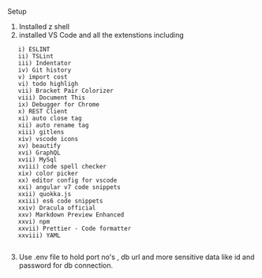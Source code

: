 Setup
1) Installed z shell
2) installed VS Code and all the extenstions including
```
   i) ESLINT
   ii) TSLint
   iii) Indentator
   iv) Git history
   v) import cost
   vi) todo highligh
   vii) Bracket Pair Colorizer
   viii) Document This
   ix) Debugger for Chrome
   x) REST Client
   xi) auto close tag
   xii) auto rename tag
   xiii) gitlens
   xiv) vscode icons
   xv) beautify
   xvi) GraphQL
   xvii) MySql
   xviii) code spell checker
   xix) color picker
   xx) editor config for vscode
   xxi) angular v7 code snippets
   xxii) quokka.js
   xxiii) es6 code snippets
   xxiv) Dracula official
   xxv) Markdown Preview Enhanced
   xxvi) npm
   xxvii) Prettier - Code formatter
   xxviii) YAML


```
3) Use .env file to hold port no's , db url and more sensitive data like id and password for db connection.


						










